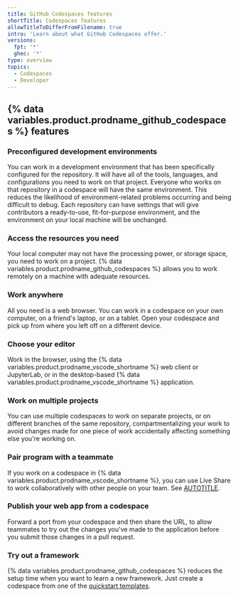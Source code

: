 ```yaml
---
title: GitHub Codespaces features
shortTitle: Codespaces features
allowTitleToDifferFromFilename: true
intro: 'Learn about what GitHub Codespaces offer.'
versions:
  fpt: '*'
  ghec: '*'
type: overview
topics:
  - Codespaces
  - Developer
---
```


## {% data variables.product.prodname_github_codespaces %} features

### Preconfigured development environments

You can work in a development environment that has been specifically configured for the repository. It will have all of the tools, languages, and configurations you need to work on that project. Everyone who works on that repository in a codespace will have the same environment. This reduces the likelihood of environment-related problems occurring and being difficult to debug. Each repository can have settings that will give contributors a ready-to-use, fit-for-purpose environment, and the environment on your local machine will be unchanged.

### Access the resources you need

Your local computer may not have the processing power, or storage space, you need to work on a project. {% data variables.product.prodname_github_codespaces %} allows you to work remotely on a machine with adequate resources.

### Work anywhere

All you need is a web browser. You can work in a codespace on your own computer, on a friend's laptop, or on a tablet. Open your codespace and pick up from where you left off on a different device.

### Choose your editor

Work in the browser, using the {% data variables.product.prodname_vscode_shortname %} web client or JupyterLab, or in the desktop-based {% data variables.product.prodname_vscode_shortname %} application.

### Work on multiple projects

You can use multiple codespaces to work on separate projects, or on different branches of the same repository, compartmentalizing your work to avoid changes made for one piece of work accidentally affecting something else you're working on.

### Pair program with a teammate

If you work on a codespace in {% data variables.product.prodname_vscode_shortname %}, you can use Live Share to work collaboratively with other people on your team. See [AUTOTITLE](/codespaces/developing-in-a-codespace/working-collaboratively-in-a-codespace).

### Publish your web app from a codespace

Forward a port from your codespace and then share the URL, to allow teammates to try out the changes you've made to the application before you submit those changes in a pull request.

### Try out a framework

{% data variables.product.prodname_github_codespaces %} reduces the setup time when you want to learn a new framework. Just create a codespace from one of the [quickstart templates](https://github.com/codespaces/templates).
